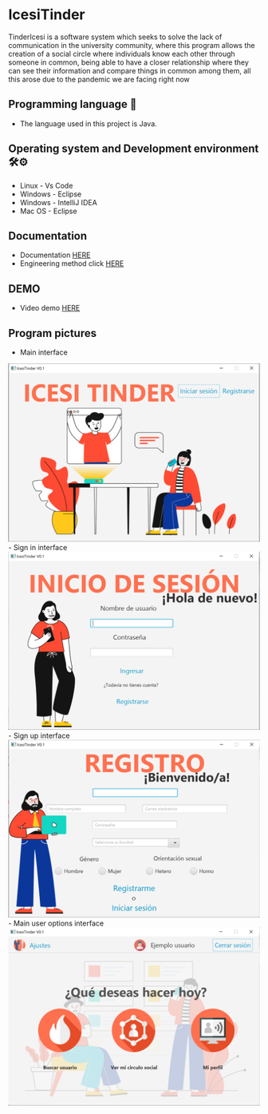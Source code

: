 # IcesiTinder

TinderIcesi is a software system which seeks to solve the lack of communication in the university community, where this program allows the creation of a social circle where individuals know each other through someone in common, being able to have a closer relationship where they can see their information and compare things in common among them, all this arose due to the pandemic we are facing right now

## Programming language 🔧
- The language used in this project is Java. 

## Operating system and Development environment 🛠️⚙️
- Linux - Vs Code
- Windows - Eclipse
- Windows - IntelliJ IDEA
- Mac OS - Eclipse

## Documentation

- Documentation [HERE](/docs/DOCUMENTACION.pdf)
- Engineering method click [HERE](/docs/Metodo_ingenieria.pdf)

## DEMO

- Video demo [HERE](/docs/_DEMO_.mp4)

## Program pictures

- Main interface 
<img src="src/view/s1.png" width = 600>
- Sign in interface
<img src="src/view/s2.png" width = 600>
- Sign up interface
<img src="src/view/s3.png" width = 600>
- Main user options interface
<img src="src/view/s4.png" width = 600>
